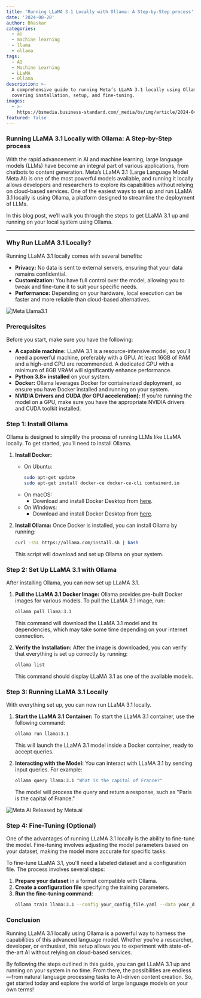 ```yaml
---
title: 'Running LLaMA 3.1 Locally with Ollama: A Step-by-Step process'
date: '2024-08-20'
author: Bhaskar
categories:
  - ai
  - machine learning
  - llama
  - ollama
tags:
  - AI
  - Machine Learning
  - LLaMA
  - Ollama
description: >-
  A comprehensive guide to running Meta’s LLaMA 3.1 locally using Ollama,
  covering installation, setup, and fine-tuning.
images:
  - >-
    https://bsmedia.business-standard.com/_media/bs/img/article/2024-04/15/full/1713166634-7252.jpg
featured: false
---
```


### Running LLaMA 3.1 Locally with Ollama: A Step-by-Step process

With the rapid advancement in AI and machine learning, large language models (LLMs) have become an integral part of various applications, from chatbots to content generation. Meta’s LLaMA 3.1 (Large Language Model Meta AI) is one of the most powerful models available, and running it locally allows developers and researchers to explore its capabilities without relying on cloud-based services. One of the easiest ways to set up and run LLaMA 3.1 locally is using Ollama, a platform designed to streamline the deployment of LLMs.

In this blog post, we’ll walk you through the steps to get LLaMA 3.1 up and running on your local system using Ollama.

---

### **Why Run LLaMA 3.1 Locally?**

Running LLaMA 3.1 locally comes with several benefits:
- **Privacy:** No data is sent to external servers, ensuring that your data remains confidential.
- **Customization:** You have full control over the model, allowing you to tweak and fine-tune it to suit your specific needs.
- **Performance:** Depending on your hardware, local execution can be faster and more reliable than cloud-based alternatives.

![Meta Llama3.1](https://about.fb.com/wp-content/uploads/2024/04/Meta-AI-Expasion_Header.gif)

### **Prerequisites**

Before you start, make sure you have the following:
- **A capable machine:** LLaMA 3.1 is a resource-intensive model, so you'll need a powerful machine, preferably with a GPU. At least 16GB of RAM and a high-end CPU are recommended. A dedicated GPU with a minimum of 8GB VRAM will significantly enhance performance.
- **Python 3.8+ installed** on your system.
- **Docker:** Ollama leverages Docker for containerized deployment, so ensure you have Docker installed and running on your system.
- **NVIDIA Drivers and CUDA (for GPU acceleration):** If you're running the model on a GPU, make sure you have the appropriate NVIDIA drivers and CUDA toolkit installed.

### **Step 1: Install Ollama**

Ollama is designed to simplify the process of running LLMs like LLaMA locally. To get started, you'll need to install Ollama.

1. **Install Docker:**
   - On Ubuntu:
     ```bash
     sudo apt-get update
     sudo apt-get install docker-ce docker-ce-cli containerd.io
     ```
   - On macOS:
     - Download and install Docker Desktop from [here](https://www.docker.com/products/docker-desktop).
   - On Windows:
     - Download and install Docker Desktop from [here](https://www.docker.com/products/docker-desktop).

2. **Install Ollama:**
   Once Docker is installed, you can install Ollama by running:
   ```bash
   curl -sSL https://ollama.com/install.sh | bash
   ```
   This script will download and set up Ollama on your system.

### **Step 2: Set Up LLaMA 3.1 with Ollama**

After installing Ollama, you can now set up LLaMA 3.1.

1. **Pull the LLaMA 3.1 Docker Image:**
   Ollama provides pre-built Docker images for various models. To pull the LLaMA 3.1 image, run:
   ```bash
   ollama pull llama:3.1
   ```
   This command will download the LLaMA 3.1 model and its dependencies, which may take some time depending on your internet connection.

2. **Verify the Installation:**
   After the image is downloaded, you can verify that everything is set up correctly by running:
   ```bash
   ollama list
   ```
   This command should display LLaMA 3.1 as one of the available models.

### **Step 3: Running LLaMA 3.1 Locally**

With everything set up, you can now run LLaMA 3.1 locally.

1. **Start the LLaMA 3.1 Container:**
   To start the LLaMA 3.1 container, use the following command:
   ```bash
   ollama run llama:3.1
   ```
   This will launch the LLaMA 3.1 model inside a Docker container, ready to accept queries.

2. **Interacting with the Model:**
   You can interact with LLaMA 3.1 by sending input queries. For example:
   ```bash
   ollama query llama:3.1 "What is the capital of France?"
   ```
   The model will process the query and return a response, such as "Paris is the capital of France."

![Meta Ai Released by Meta.ai](https://about.fb.com/wp-content/uploads/2024/04/04_Seamless-Search-1.gif)


### **Step 4: Fine-Tuning (Optional)**

One of the advantages of running LLaMA 3.1 locally is the ability to fine-tune the model. Fine-tuning involves adjusting the model parameters based on your dataset, making the model more accurate for specific tasks.

To fine-tune LLaMA 3.1, you'll need a labeled dataset and a configuration file. The process involves several steps:
1. **Prepare your dataset** in a format compatible with Ollama.
2. **Create a configuration file** specifying the training parameters.
3. **Run the fine-tuning command**:
   ```bash
   ollama train llama:3.1 --config your_config_file.yaml --data your_dataset
   ```

### **Conclusion**

Running LLaMA 3.1 locally using Ollama is a powerful way to harness the capabilities of this advanced language model. Whether you're a researcher, developer, or enthusiast, this setup allows you to experiment with state-of-the-art AI without relying on cloud-based services.

By following the steps outlined in this guide, you can get LLaMA 3.1 up and running on your system in no time. From there, the possibilities are endless—from natural language processing tasks to AI-driven content creation. So, get started today and explore the world of large language models on your own terms!
